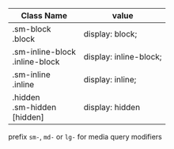 | Class Name | value |
|------------| ------| 
|.sm-block<br/>.block | display: block;|
|.sm-inline-block<br/>.inline-block | display: inline-block;|
|.sm-inline<br/>.inline | display: inline;|
|.hidden<br/>.sm-hidden<br/>[hidden]| display: hidden|

prefix `sm-`, `md-` or `lg-` for media query modifiers
